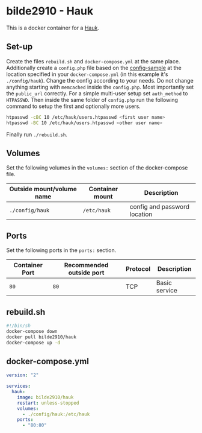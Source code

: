 # bilde2910 - Hauk

This is a docker container for a [Hauk](../hauk.md).

## Set-up

Create the files `rebuild.sh` and `docker-compose.yml` at the same place.
Additionally create a `config.php` file based on the
[config-sample](https://github.com/bilde2910/Hauk/blob/master/backend-php/include/config-sample.php)
at the location specified in your  `docker-compose.yml` (in this example it's
`./config/hauk`).
Change the config according to your needs.
Do not change anything starting with `memcached` inside the `config.php`.
Most importantly set the `public_url` correctly.
For a simple multi-user setup set `auth_method` to `HTPASSWD`.
Then inside the same folder of `config.php` run the following command to setup
the first and optionally more users.

```sh
htpasswd -cBC 10 /etc/hauk/users.htpasswd <first user name>
htpasswd -BC 10 /etc/hauk/users.htpasswd <other user name>
```

Finally run `./rebuild.sh`.

## Volumes

Set the following volumes in the `volumes:` section of the docker-compose file.

| Outside mount/volume name | Container mount    | Description                    |
| ------------------------- | ------------------ | ------------------------------ |
| `./config/hauk`           | `/etc/hauk`        | config and password location   |

## Ports

Set the following ports in the `ports:` section.

| Container Port | Recommended outside port | Protocol | Description            |
| -------------- | ------------------------ | -------- | ---------------------- |
| `80`           | `80`                     | TCP      | Basic service          |

## rebuild.sh

```sh
#!/bin/sh
docker-compose down
docker pull bilde2910/hauk
docker-compose up -d
```

## docker-compose.yml

```yml
version: "2"

services:
  hauk:
    image: bilde2910/hauk
    restart: unless-stopped
    volumes:
      - ./config/hauk:/etc/hauk
    ports:
      - "80:80"
```
